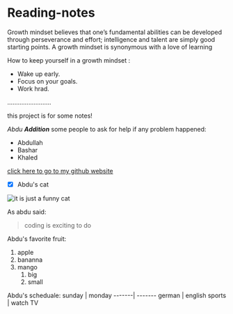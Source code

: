 
# Reading-notes

Growth mindset believes that one’s fundamental abilities can be developed through perseverance and effort; intelligence and talent are simply good starting points. A growth mindset is synonymous with a love of learning


 How to keep yourself in a growth mindset :
 * Wake up early. 
 * Focus on your goals.
 * Work hrad.


.........................

this project is for some notes!

_Abdu **Addition**_
some people to ask for help if any problem happened: 
* Abdullah 
* Bashar
* Khaled


[click here to go to my github website ](https://github.com/abdalmajeed-zeyad/Reading-notes)

- [x] Abdu's cat


![it is just a funny cat ](https://c.files.bbci.co.uk/12A9B/production/_111434467_gettyimages-1143489763.jpg)


As abdu  said:

> coding is exciting to  do 

Abdu's favorite fruit:

1. apple 
1. bananna 
1. mango 
   1. big 
   1. small 


Abdu's scheduale:
sunday | monday
-------| -------
german | english
sports | watch TV



